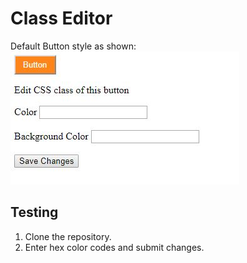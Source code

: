 # Class Editor

Default Button style as shown:
<br>
![initial](initial.JPG)

## Testing

1. Clone the repository.
2. Enter hex color codes and submit changes.
